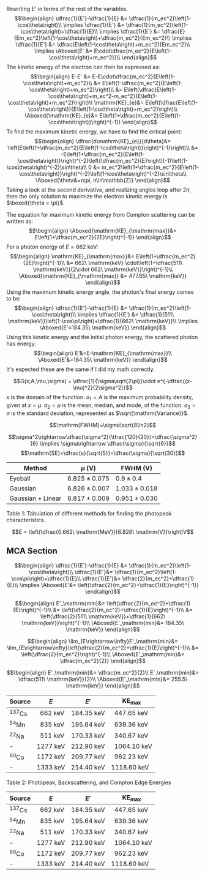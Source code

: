 Rewriting E' in terms of the rest of the variables.
$$\begin{align}
\dfrac{1}{E'}-\dfrac{1}{E} &= \dfrac{1}{m_ec^2}\left(1-\cos\theta\right)\\
\implies \dfrac{1}{E'} &= \dfrac{1}{m_ec^2}\left(1-\cos\theta\right)+\dfrac{1}{E}\\
\implies \dfrac{1}{E'} &= \dfrac{E}{Em_ec^2}\left(1-\cos\theta\right)+\dfrac{m_ec^2}{Em_ec^2}\\
\implies \dfrac{1}{E'} &= \dfrac{E\left(1-\cos\theta\right)+m_ec^2}{Em_ec^2}\\
\implies \Aboxed{E' &= E\cdot\dfrac{m_ec^2}{E\left(1-\cos\theta\right)+m_ec^2}}\\
\end{align}$$
The kinetic energy of the electron can then be expressed as:
$$\begin{align}
E-E' &= E-E\cdot\dfrac{m_ec^2}{E\left(1-\cos\theta\right)+m_ec^2}\\
&= E\left(1-\dfrac{m_ec^2}{E\left(1-\cos\theta\right)+m_ec^2}\right)\\
&= E\left(\dfrac{E\left(1-\cos\theta\right)+m_ec^2-m_ec^2}{E\left(1-\cos\theta\right)+m_ec^2}\right)\\
\mathrm{KE}_{e}&= E\left(\dfrac{E\left(1-\cos\theta\right)}{E\left(1-\cos\theta\right)+m_ec^2}\right)\\
\Aboxed{\mathrm{KE}_{e}&= E\left(1+\dfrac{m_ec^2}{E\left(1-\cos\theta\right)}\right)^{-1}}
\end{align}$$
To find the maximum kinetic energy, we have to find the critical point:
$$\begin{align}
\dfrac{d\mathrm{KE}_{e}}{d\theta}&= \left(E\left(1+\dfrac{m_ec^2}{E\left(1-\cos\theta\right)}\right)^{-1}\right)\\
&= -E\left(1+\dfrac{m_ec^2}{E\left(1-\cos\theta\right)}\right)^{-2}\left(\dfrac{m_ec^2}{E}\right)(-1)\left(1-\cos\theta\right)^{-2}\sin\theta\\
0 &= m_ec^2\left(1+\dfrac{m_ec^2}{E\left(1-\cos\theta\right)}\right)^{-2}\left(1-\cos\theta\right)^{-2}\sin\theta\\
\Aboxed{\theta&=n\pi, n\in\mathbb{Z}}
\end{align}$$
Taking a look at the second derivative, and realizing angles loop after $2\pi$, then the only solution to maximize the electron kinetic energy is $\boxed{\theta = \pi}$.

The equation for maximum kinetic energy from Compton scattering can be written as:
$$\begin{align}
\Aboxed{\mathrm{KE}_{\mathrm{max}}&= E\left(1+\dfrac{m_ec^2}{2E}\right)^{-1}}
\end{align}$$
For a photon energy of $E = 662\ \mathrm{keV}$:
$$\begin{align}
\mathrm{KE}_{\mathrm{max}}&= E\left(1+\dfrac{m_ec^2}{2E}\right)^{-1}\\
&= 662\ \mathrm{keV} \cdot\left(1+\dfrac{511\ \mathrm{keV}}{2\cdot 662\ \mathrm{keV}}\right)^{-1}\\
\Aboxed{\mathrm{KE}_{\mathrm{max}} &= 477.65\ \mathrm{keV}}
\end{align}$$
Using the maximum kinetic energy angle, the photon's final energy comes to be:
$$\begin{align}
\dfrac{1}{E'}-\dfrac{1}{E} &= \dfrac{1}{m_ec^2}\left(1-\cos\theta\right)\\
\implies \dfrac{1}{E'} &= \dfrac{1}{511\ \mathrm{keV}}\left(1-\cos\pi\right)+\dfrac{1}{662\ \mathrm{keV}}\\
\implies \Aboxed{E'=184.35\ \mathrm{keV}}
\end{align}$$
Using this kinetic energy and the initial photon energy, the scattered photon has energy:
$$\begin{align}
E'&=E-\mathrm{KE}_{\mathrm{max}}\\
\Aboxed{E'&=184.35\ \mathrm{keV}}
\end{align}$$
It's expected these are the same if I did my math correctly.



$$G(x;A,\mu,\sigma) = \dfrac{1}{\sigma\sqrt{2\pi}}\cdot e^{-\dfrac{(x-\mu)^2}{2\sigma^2}}$$
$x$ is the domain of the function.
$a_1=A$ is the maximum probability density, given at $x=\mu$.
$a_2=\mu$ is the mean, median, and mode, of the function.
$a_3=\sigma$ is the standard deviation, represented as $\sqrt{\mathrm{Variance}}$.

$$\mathrm{FWHM}=\sigma\sqrt{8\ln2}$$



$$\sigma^2\rightarrow\dfrac{\sigma^2}{\tfrac{120}{20}}=\dfrac{\sigma^2}{6} \implies \sigma\rightarrow \dfrac{\sigma}{\sqrt{6}}$$
$$\mathrm{SE}=\dfrac{s}{\sqrt{5}}=\dfrac{\sigma}{\sqrt{30}}$$

| Method            | $\mu$ (V)       | $\mathrm{FWHM}$ (V) |
| ----------------- | --------------- | ------------------- |
| Eyeball           | $6.825\pm0.075$ | $0.9\pm0.4$         |
| Gaussian          | $6.826\pm0.007$ | $1.033\pm0.018$     |
| Gaussian + Linear | $6.817\pm0.009$ | $0.951\pm0.030$     |
Table 1: Tabulation of different methods for finding
	  the photopeak characteristics.




$$E = \left(\dfrac{0.662\ \mathrm{MeV}}{6.826\ \mathrm{V}}\right)V$$





## MCA Section
$$\begin{align}
\dfrac{1}{E'}-\dfrac{1}{E} &= \dfrac{1}{m_ec^2}\left(1-\cos\theta\right)\\
\dfrac{1}{E'}&= \dfrac{1}{m_ec^2}\left(1-\cos\pi\right)+\dfrac{1}{E}\\
\dfrac{1}{E'}&= \dfrac{2}{m_ec^2}+\dfrac{1}{E}\\
\implies \Aboxed{E'&= \left(\dfrac{2}{m_ec^2}+\dfrac{1}{E}\right)^{-1}}
\end{align}$$

$$\begin{align}
E'_\mathrm{min}&= \left(\dfrac{2}{m_ec^2}+\dfrac{1}{E}\right)^{-1}\\
&= \left(\dfrac{2}{m_ec^2}+\dfrac{1}{E}\right)^{-1}\\
&= \left(\dfrac{2}{511\ \mathrm{keV}}+\dfrac{1}{662\ \mathrm{keV}}\right)^{-1}\\
\Aboxed{E'_\mathrm{min}&= 184.35\ \mathrm{keV}}
\end{align}$$

$$\begin{align}
\lim_{E\rightarrow\infty}E'_\mathrm{min}&= \lim_{E\rightarrow\infty}\left(\dfrac{2}{m_ec^2}+\dfrac{1}{E}\right)^{-1}\\
&= \left(\dfrac{2}{m_ec^2}\right)^{-1}\\
\Aboxed{E'_\mathrm{min}&= \dfrac{m_ec^2}{2}}
\end{align}$$

$$\begin{align}
E'_\mathrm{min}&= \dfrac{m_ec^2}{2}\\
E'_\mathrm{min}&= \dfrac{511\ \mathrm{keV}}{2}\\
\Aboxed{E'_\mathrm{min}&= 255.5\ \mathrm{keV}}
\end{align}$$



| Source              | $E$                     | $E'$                   | $\mathrm{KE}_\mathrm{max}$  |
| ------------------- | ----------------------- | ---------------------- | --------------------------- |
| $^{137}\mathrm{Cs}$ | $\ \ 662\ \mathrm{keV}$ | $184.35\ \mathrm{keV}$ | $\ \ 447.65\ \mathrm{keV}$  |
| $^{54}\mathrm{Mn}$  | $\ \ 835\ \mathrm{keV}$ | $195.64\ \mathrm{keV}$ | $\ \ 639.36\ \mathrm{keV}$  |
| $^{22}\mathrm{Na}$  | $\ \ 511\ \mathrm{keV}$ | $170.33\ \mathrm{keV}$ | $\ \ 340.67\ \mathrm{keV}$  |
| -                   | $1277\ \mathrm{keV}$    | $212.90\ \mathrm{keV}$ | $\ \ 1064.10\ \mathrm{keV}$ |
| $^{60}\mathrm{Co}$  | $1172\ \mathrm{keV}$    | $209.77\ \mathrm{keV}$ | $\ \ 962.23\ \mathrm{keV}$  |
| -                   | $1333\ \mathrm{keV}$    | $214.40\ \mathrm{keV}$ | $1118.60\ \mathrm{keV}$     |
Table 2: Photopeak, Backscattering, and Compton Edge Energies





| Source              | $E$                     | $E'$                   | $\mathrm{KE}_\mathrm{max}$  |
| ------------------- | ----------------------- | ---------------------- | --------------------------- |
| $^{137}\mathrm{Cs}$ | $\ \ 662\ \mathrm{keV}$ | $184.35\ \mathrm{keV}$ | $\ \ 447.65\ \mathrm{keV}$  |
| $^{54}\mathrm{Mn}$  | $\ \ 835\ \mathrm{keV}$ | $195.64\ \mathrm{keV}$ | $\ \ 639.36\ \mathrm{keV}$  |
| $^{22}\mathrm{Na}$  | $\ \ 511\ \mathrm{keV}$ | $170.33\ \mathrm{keV}$ | $\ \ 340.67\ \mathrm{keV}$  |
| -                   | $1277\ \mathrm{keV}$    | $212.90\ \mathrm{keV}$ | $\ \ 1064.10\ \mathrm{keV}$ |
| $^{60}\mathrm{Co}$  | $1172\ \mathrm{keV}$    | $209.77\ \mathrm{keV}$ | $\ \ 962.23\ \mathrm{keV}$  |
| -                   | $1333\ \mathrm{keV}$    | $214.40\ \mathrm{keV}$ | $1118.60\ \mathrm{keV}$     |
